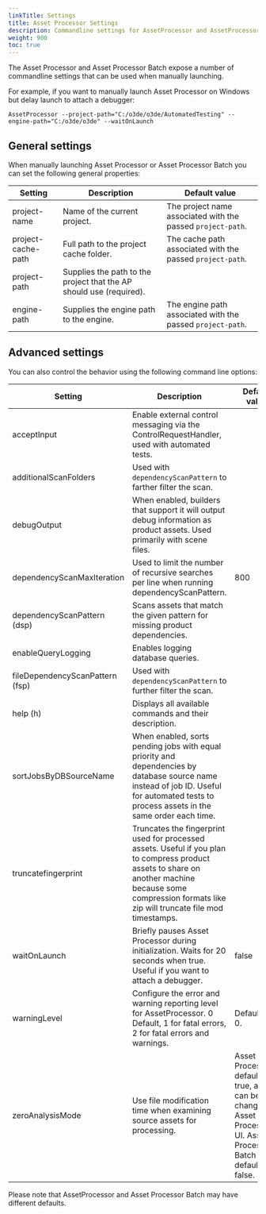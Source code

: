 ```yaml
---
linkTitle: Settings
title: Asset Processor Settings
description: Commandline settings for AssetProcessor and AssetProcessorBatch
weight: 900
toc: true
---
```


The Asset Processor and Asset Processor Batch expose a number of commandline settings that can be used when manually launching.

For example, if you want to manually launch Asset Processor on Windows but delay launch to attach a debugger:
```
AssetProcessor --project-path="C:/o3de/o3de/AutomatedTesting" --engine-path="C:/o3de/o3de" --waitOnLaunch
```

## General settings
When manually launching Asset Processor or Asset Processor Batch you can set the following general properties:

| Setting            | Description                                                         | Default value                                               |
|--------------------|---------------------------------------------------------------------|-------------------------------------------------------------|
| project-name       | Name of the current project.                                        | The project name associated with the passed `project-path`. |
| project-cache-path | Full path to the project cache folder.                              | The cache path associated with the passed `project-path`.   |
| project-path       | Supplies the path to the project that the AP should use (required). |                                                             |                                  
| engine-path        | Supplies the engine path to the engine.                             | The engine path associated with the passed `project-path`.  |


## Advanced settings
You can also control the behavior using the following command line options:

| Setting                         | Description                                                                                                                                                                                                 | Default value                                                                                   |
|---------------------------------|-------------------------------------------------------------------------------------------------------------------------------------------------------------------------------------------------------------|-------------------------------------------------------------------------------------------------|
| acceptInput                     | Enable external control messaging via the ControlRequestHandler, used with automated tests.                                                                                                                 |                                                                                                 |
| additionalScanFolders           | Used with `dependencyScanPattern` to farther filter the scan.                                                                                                                                               |                                                                                                 |
| debugOutput                     | When enabled, builders that support it will output debug information as product assets. Used primarily with scene files.                                                                                    |                                                                                                 |
| dependencyScanMaxIteration      | Used to limit the number of recursive searches per line when running dependencyScanPattern.                                                                                                                 | 800                                                                                 |
| dependencyScanPattern (dsp)     | Scans assets that match the given pattern for missing product dependencies.                                                                                                                                 |                                                                                                 |
| enableQueryLogging              | Enables logging database queries.                                                                                                                                                                           |                                                                                                 |
| fileDependencyScanPattern (fsp) | Used with `dependencyScanPattern` to further filter the scan.                                                                                                                                               |                                                                                                 |
| help (h)                        | Displays all available commands and their description.                                                                                                                                                      |                                                                                                 |
| sortJobsByDBSourceName          | When enabled, sorts pending jobs with equal priority and dependencies by database source name instead of job ID. Useful for automated tests to process assets in the same order each time.                  |                                                                                                 |
| truncatefingerprint             | Truncates the fingerprint used for processed assets. Useful if you plan to compress product assets to share on another machine because some compression formats like zip will truncate file mod timestamps. |                                                                                                 |
| waitOnLaunch                    | Briefly pauses Asset Processor during initialization.  Waits for 20 seconds when true. Useful if you want to attach a debugger.                                                                                                              | false                             |
| warningLevel                    | Configure the error and warning reporting level for AssetProcessor. 0 Default, 1 for fatal errors, 2 for fatal errors and warnings.                                                                         | Defaults to 0.                                                                                  |
| zeroAnalysisMode                | Use file modification time when examining source assets for processing.                                                                                                                           | Asset Processor defaults to true, and can be changed in Asset Processor's UI. Asset Processor Batch defaults to false. | 

Please note that AssetProcessor and Asset Processor Batch may have different defaults.
